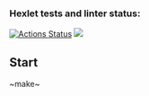 ### Hexlet tests and linter status:
[![Actions Status](https://github.com/reshetovsn/java-project-61/workflows/hexlet-check/badge.svg)](https://github.com/reshetovsn/java-project-61/actions)
<a href="https://codeclimate.com/github/reshetovsn/java-project-61/maintainability"><img src="https://api.codeclimate.com/v1/badges/e65c9fd6c574a55be356/maintainability" /></a>
## Start
~make~
